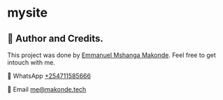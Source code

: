 # mysite

## :man: Author and Credits.
This project was done by [Emmanuel Mshanga Makonde](https://makonde.tech). Feel free to get intouch with me.

:iphone: WhatsApp [+254711585666](https://wa.me/254711585666)

:email: Email [me@makonde.tech](mailto:me@makonde.tech)